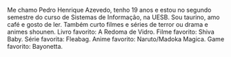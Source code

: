Me chamo Pedro Henrique Azevedo, tenho 19 anos e estou no segundo semestre do curso de Sistemas de Informação, na UESB. Sou taurino, amo café e gosto de ler. Também curto filmes e séries de terror ou drama e animes shounen.
Livro favorito: A Redoma de Vidro.
Filme favorito: Shiva Baby.
Série favorita: Fleabag.
Anime favorito: Naruto/Madoka Magica.
Game favorito: Bayonetta.